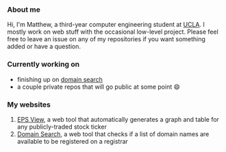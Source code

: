 ### About me

Hi, I'm Matthew, a third-year computer engineering student at [UCLA](https://www.ucla.edu/). I mostly work on web stuff with the occasional low-level project. Please feel free to leave an issue on any of my repositories if you want something added or have a question.

### Currently working on

- finishing up on [domain search](github.com/matthew-chandler/domain-search)
- a couple private repos that will go public at some point 😄

### My websites
1. [EPS View](eps.machandler.com), a web tool that automatically generates a graph and table for any publicly-traded stock ticker
2. [Domain Search](domains.machandler.com), a web tool that checks if a list of domain names are available to be registered on a registrar


